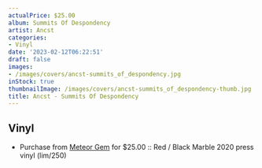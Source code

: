 ```yaml
---
actualPrice: $25.00
album: Summits Of Despondency
artist: Ancst
categories:
- Vinyl
date: '2023-02-12T06:22:51'
draft: false
images:
- /images/covers/ancst-summits_of_despondency.jpg
inStock: true
thumbnailImage: /images/covers/ancst-summits_of_despondency-thumb.jpg
title: Ancst - Summits Of Despondency
---
```


## Vinyl
* Purchase from [Meteor Gem](https://meteor-gem.com/products/ancst-summits-of-despondency-lp) for $25.00 :: Red / Black Marble 2020 press vinyl (lim/250)
